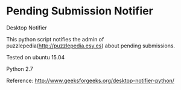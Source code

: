 # Pending Submission Notifier

Desktop Notifier

This python script notifies the admin of puzzlepedia(http://puzzlepedia.esy.es) about pending submissions.


Tested on ubuntu 15.04

Python 2.7

Reference: http://www.geeksforgeeks.org/desktop-notifier-python/
